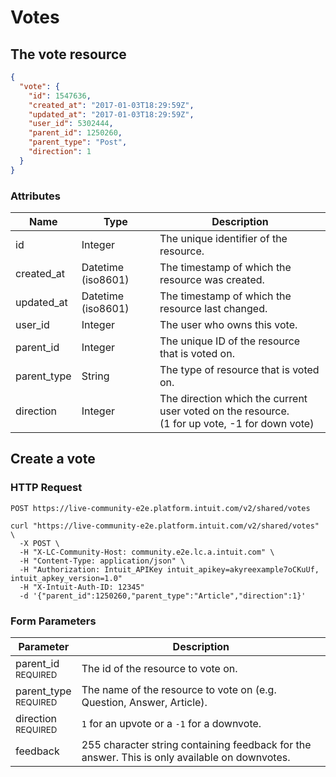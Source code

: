 # Votes

## The vote resource

```json
{
  "vote": {
    "id": 1547636,
    "created_at": "2017-01-03T18:29:59Z",
    "updated_at": "2017-01-03T18:29:59Z",
    "user_id": 5302444,
    "parent_id": 1250260,
    "parent_type": "Post",
    "direction": 1
  }
}
```

### Attributes

Name | Type | Description
--------- | ------- | -----------
id | Integer | The unique identifier of the resource.
created_at | Datetime (iso8601) | The timestamp of which the resource was created.
updated_at | Datetime (iso8601) | The timestamp of which the resource last changed.
user_id | Integer | The user who owns this vote.
parent_id | Integer | The unique ID of the resource that is voted on.
parent_type | String | The type of resource that is voted on.
direction | Integer | The direction which the current user voted on the resource.<br />(1 for up vote, -1 for down vote)


## Create a vote

### HTTP Request

`POST https://live-community-e2e.platform.intuit.com/v2/shared/votes`

```shell
curl "https://live-community-e2e.platform.intuit.com/v2/shared/votes" \
  -X POST \
  -H "X-LC-Community-Host: community.e2e.lc.a.intuit.com" \
  -H "Content-Type: application/json" \
  -H "Authorization: Intuit_APIKey intuit_apikey=akyreexample7oCKuUf, intuit_apkey_version=1.0"
  -H "X-Intuit-Auth-ID: 12345"
  -d '{"parent_id":1250260,"parent_type":"Article","direction":1}'
```

### Form Parameters

Parameter | Description
--------- | -----------
parent_id<br><small>REQUIRED</small>  | The id of the resource to vote on.
parent_type<br><small>REQUIRED</small>  | The name of the resource to vote on (e.g. Question, Answer, Article).
direction<br><small>REQUIRED</small>  | `1` for an upvote or a `-1` for a downvote.
feedback | 255 character string containing feedback for the answer. This is only available on downvotes.
